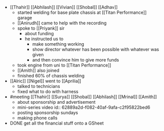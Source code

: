 - [[Thahir]] [[Abhilash]] [[Vivian]] [[Shobal]] [[Adhav]]
	- started welding for base plate chassis at [[Titan Performance]] garage
	- [[Anirudh]] came to help with the recording
	- spoke to [[Priyank]] sir
		- about funding
		- he instructed us to
			- make something working
			- show director whatever has been possible with whatever was given
			- and then convince him to give more funds
	- took engine from uni to [[Titan Performance]]
	- [[Amith]] also joined
	- finished 60% of chassis welding
- [[Alric]] [[Nigel]] went to [[Aprilia]]
	- talked to technicians
	- fixed what to do with harness
- #meeting [[Thahir]] [[Surya]] [[Shobal]] [[Abhilash]] [[Mrinal]] [[Amith]]
	- about sponsorship and advertisement
	- mini-series video
	  id:: 62889a2d-f082-40af-9afa-c2f95822bed6
	- posting sponsorship sundays
	- making phone calls
- DONE get all the financial stuff onto a GSheet
